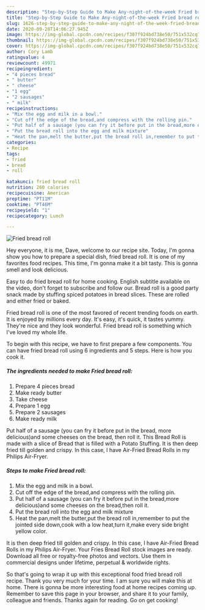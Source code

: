 ```yaml
---
description: "Step-by-Step Guide to Make Any-night-of-the-week Fried bread roll"
title: "Step-by-Step Guide to Make Any-night-of-the-week Fried bread roll"
slug: 1626-step-by-step-guide-to-make-any-night-of-the-week-fried-bread-roll
date: 2020-09-28T14:06:27.945Z
image: https://img-global.cpcdn.com/recipes/f307f924bd738e50/751x532cq70/fried-bread-roll-recipe-main-photo.jpg
thumbnail: https://img-global.cpcdn.com/recipes/f307f924bd738e50/751x532cq70/fried-bread-roll-recipe-main-photo.jpg
cover: https://img-global.cpcdn.com/recipes/f307f924bd738e50/751x532cq70/fried-bread-roll-recipe-main-photo.jpg
author: Cory Lamb
ratingvalue: 4
reviewcount: 49971
recipeingredient:
- "4 pieces bread"
- " butter"
- " cheese"
- "1 egg"
- "2 sausages"
- " milk"
recipeinstructions:
- "Mix the egg and milk in a bowl."
- "Cut off the edge of the bread,and compress with the rolling pin."
- "Put half of a sausage (you can fry it before put in the bread,more delicious)and some cheeses on the bread,then roll it."
- "Put the bread roll into the egg and milk mixture"
- "Heat the pan,melt the butter,put the bread roll in,remember to put the jointed side down,cook with a low heat,turn it,make every side bright yellow color."
categories:
- Recipe
tags:
- fried
- bread
- roll

katakunci: fried bread roll 
nutrition: 260 calories
recipecuisine: American
preptime: "PT11M"
cooktime: "PT46M"
recipeyield: "1"
recipecategory: Lunch

---
```



![Fried bread roll](https://img-global.cpcdn.com/recipes/f307f924bd738e50/751x532cq70/fried-bread-roll-recipe-main-photo.jpg)

Hey everyone, it is me, Dave, welcome to our recipe site. Today, I'm gonna show you how to prepare a special dish, fried bread roll. It is one of my favorites food recipes. This time, I'm gonna make it a bit tasty. This is gonna smell and look delicious.

Easy to do fried bread roll for home cooking. English subtitle available on the video, don&#39;t forget to subscribe and follow our. Bread roll is a good party snack made by stuffing spiced potatoes in bread slices. These are rolled and either fried or baked.

Fried bread roll is one of the most favored of recent trending foods on earth. It is enjoyed by millions every day. It's easy, it's quick, it tastes yummy. They're nice and they look wonderful. Fried bread roll is something which I've loved my whole life.


To begin with this recipe, we have to first prepare a few components. You can have fried bread roll using 6 ingredients and 5 steps. Here is how you cook it.

<!--inarticleads1-->

##### The ingredients needed to make Fried bread roll:

1. Prepare 4 pieces bread
1. Make ready  butter
1. Take  cheese
1. Prepare 1 egg
1. Prepare 2 sausages
1. Make ready  milk


Put half of a sausage (you can fry it before put in the bread, more delicious)and some cheeses on the bread, then roll it. This Bread Roll is made with a slice of Bread that is filled with a Potato Stuffing. It is then deep fried till golden and crispy. In this case, I have Air-Fried Bread Rolls in my Philips Air-Fryer. 

<!--inarticleads2-->

##### Steps to make Fried bread roll:

1. Mix the egg and milk in a bowl.
1. Cut off the edge of the bread,and compress with the rolling pin.
1. Put half of a sausage (you can fry it before put in the bread,more delicious)and some cheeses on the bread,then roll it.
1. Put the bread roll into the egg and milk mixture
1. Heat the pan,melt the butter,put the bread roll in,remember to put the jointed side down,cook with a low heat,turn it,make every side bright yellow color.


It is then deep fried till golden and crispy. In this case, I have Air-Fried Bread Rolls in my Philips Air-Fryer. Your Fries Bread Roll stock images are ready. Download all free or royalty-free photos and vectors. Use them in commercial designs under lifetime, perpetual &amp; worldwide rights. 

So that's going to wrap it up with this exceptional food fried bread roll recipe. Thank you very much for your time. I am sure you will make this at home. There is gonna be more interesting food at home recipes coming up. Remember to save this page in your browser, and share it to your family, colleague and friends. Thanks again for reading. Go on get cooking!
